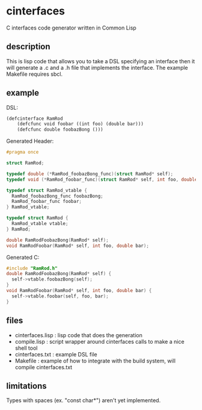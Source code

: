 cinterfaces
===========

C interfaces code generator written in Common Lisp

## description ##
This is lisp code that allows you to take a DSL specifying an interface then it will generate a .c and a .h file that implements the interface.  The example Makefile requires sbcl.

## example ##
DSL:
```lisp
(defcinterface RamRod
    (defcfunc void foobar ((int foo) (double bar)))
    (defcfunc double foobazBong ()))
```

Generated Header:
```C
#pragma once

struct RamRod;

typedef double (*RamRod_foobazBong_func)(struct RamRod* self);
typedef void (*RamRod_foobar_func)(struct RamRod* self, int foo, double bar);

typedef struct RamRod_vtable {
  RamRod_foobazBong_func foobazBong;
  RamRod_foobar_func foobar;
} RamRod_vtable;

typedef struct RamRod {
  RamRod_vtable vtable;
} RamRod;

double RamRodFoobazBong(RamRod* self);
void RamRodFoobar(RamRod* self, int foo, double bar);
```

Generated C:
```C
#include "RamRod.h"
double RamRodFoobazBong(RamRod* self) {
  self->vtable.foobazBong(self);
}
void RamRodFoobar(RamRod* self, int foo, double bar) {
  self->vtable.foobar(self, foo, bar);
}
```

## files ##
* cinterfaces.lisp : lisp code that does the generation
* compile.lisp : script wrapper around cinterfaces calls to make a nice shell tool
* cinterfaces.txt : example DSL file
* Makefile : example of how to integrate with the build system, will compile cinterfaces.txt

## limitations ##
Types with spaces (ex. "const char*") aren't yet implemented.
